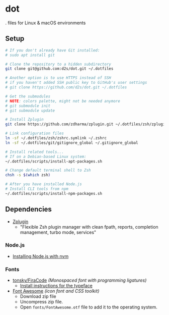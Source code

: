 # dot

. files for Linux & macOS environments


## Setup

```sh
# If you don't already have Git installed:
# sudo apt install git

# Clone the repository to a hidden subdirectory
git clone git@github.com:d2s/dot.git ~/.dotfiles

# Another option is to use HTTPS instead of SSH
# if you haven't added SSH public key to GitHub's user settings
# git clone https://github.com/d2s/dot.git ~/.dotfiles

# Get the submodules
# NOTE: colors palette, might not be needed anymore
# git submodule init
# git submodule update

# Install Zplugin
git clone https://github.com/zdharma/zplugin.git ~/.dotfiles/zsh/zplugin/bin

# Link configuration files
ln -sf ~/.dotfiles/zsh/zshrc.symlink ~/.zshrc
ln -sf ~/.dotfiles/git/gitignore_global ~/.gitignore_global

# Install related tools...
# If on a Debian-based Linux system:
~/.dotfiles/scripts/install-apt-packages.sh

# Change default terminal shell to Zsh
chsh -s $(which zsh)

# After you have installed Node.js
# Install CLI tools from npm
~/.dotfiles/scripts/install-npm-packages.sh

```


## Dependencies

- [Zplugin](https://github.com/zdharma/zplugin)
  - "Flexible Zsh plugin manager with clean fpath, reports, completion management, turbo mode, services"

### Node.js

- [Installing Node.js with nvm](https://gist.github.com/d2s/372b5943bce17b964a79)

### Fonts

- [tonsky/FiraCode](https://github.com/tonsky/FiraCode) _(Monospaced font with programming ligatures)_
  - [Install instructions for the typeface](https://github.com/tonsky/FiraCode/wiki)
- [Font Awesome](http://fontawesome.io/) _(icon font and CSS toolkit)_
  - Download zip file
  - Uncompress zip file.
  - Open `fonts/FontAwesome.otf` file to add it to the operating system.

